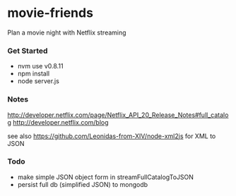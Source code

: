 movie-friends
=============

Plan a movie night with Netflix streaming

### Get Started

   * nvm use v0.8.11
   * npm install
   * node server.js
   
   
### Notes

http://developer.netflix.com/page/Netflix_API_20_Release_Notes#full_catalog
http://developer.netflix.com/blog

see also https://github.com/Leonidas-from-XIV/node-xml2js for XML to JSON

### Todo

   * make simple JSON object form in streamFullCatalogToJSON
   * persist full db (simplified JSON) to mongodb